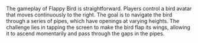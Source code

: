 The gameplay of Flappy Bird is straightforward. Players control a bird avatar that moves continuously to the right. The goal is to navigate the bird through a series of pipes, which have openings at varying heights. The challenge lies in tapping the screen to make the bird flap its wings, allowing it to ascend momentarily and pass through the gaps in the pipes.
